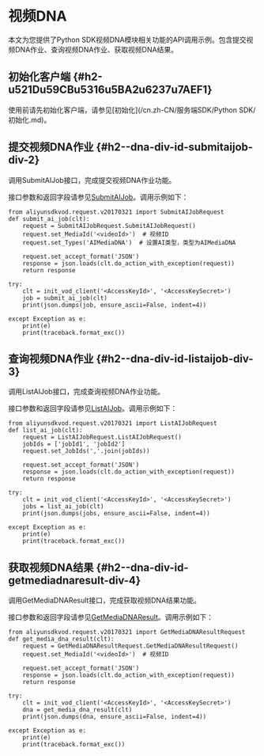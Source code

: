 视频DNA 
==========================

本文为您提供了Python SDK视频DNA模块相关功能的API调用示例。包含提交视频DNA作业、查询视频DNA作业、获取视频DNA结果。

初始化客户端 {#h2-u521Du59CBu5316u5BA2u6237u7AEF1}
--------------------------------------------

使用前请先初始化客户端，请参见[初始化](/cn.zh-CN/服务端SDK/Python SDK/初始化.md)。

提交视频DNA作业 {#h2--dna-div-id-submitaijob-div-2}
---------------------------------------------

调用SubmitAIJob接口，完成提交视频DNA作业功能。

接口参数和返回字段请参见[SubmitAIJob](/cn.zh-CN/服务端API/视频AI/视频DNA/提交AI作业.md)。调用示例如下：

    from aliyunsdkvod.request.v20170321 import SubmitAIJobRequest
    def submit_ai_job(clt):
        request = SubmitAIJobRequest.SubmitAIJobRequest()
        request.set_MediaId('<videoId>')  # 视频ID
        request.set_Types('AIMediaDNA')  # 设置AI类型，类型为AIMediaDNA
    
        request.set_accept_format('JSON')
        response = json.loads(clt.do_action_with_exception(request))
        return response
    
    try:
        clt = init_vod_client('<AccessKeyId>', '<AccessKeySecret>')
        job = submit_ai_job(clt)
        print(json.dumps(job, ensure_ascii=False, indent=4))
    
    except Exception as e:
        print(e)
        print(traceback.format_exc())



查询视频DNA作业 {#h2--dna-div-id-listaijob-div-3}
-------------------------------------------

调用ListAIJob接口，完成查询视频DNA作业功能。

接口参数和返回字段请参见[ListAIJob](/cn.zh-CN/服务端API/视频AI/视频DNA/查询AI作业.md)。调用示例如下：

    from aliyunsdkvod.request.v20170321 import ListAIJobRequest
    def list_ai_job(clt):
        request = ListAIJobRequest.ListAIJobRequest()
        jobIds = ['jobId1', 'jobId2']
        request.set_JobIds(','.join(jobIds))
    
        request.set_accept_format('JSON')
        response = json.loads(clt.do_action_with_exception(request))
        return response
    
    try:
        clt = init_vod_client('<AccessKeyId>', '<AccessKeySecret>')
        jobs = list_ai_job(clt)
        print(json.dumps(jobs, ensure_ascii=False, indent=4))
    
    except Exception as e:
        print(e)
        print(traceback.format_exc())



获取视频DNA结果 {#h2--dna-div-id-getmediadnaresult-div-4}
---------------------------------------------------

调用GetMediaDNAResult接口，完成获取视频DNA结果功能。

接口参数和返回字段请参见[GetMediaDNAResult](/cn.zh-CN/服务端API/视频AI/视频DNA/获取视频DNA结果.md)。调用示例如下：

    from aliyunsdkvod.request.v20170321 import GetMediaDNAResultRequest
    def get_media_dna_result(clt):
        request = GetMediaDNAResultRequest.GetMediaDNAResultRequest()
        request.set_MediaId('<videoId>')  # 视频ID
    
        request.set_accept_format('JSON')
        response = json.loads(clt.do_action_with_exception(request))
        return response
    
    try:
        clt = init_vod_client('<AccessKeyId>', '<AccessKeySecret>')
        dna = get_media_dna_result(clt)
        print(json.dumps(dna, ensure_ascii=False, indent=4))
    
    except Exception as e:
        print(e)
        print(traceback.format_exc())


